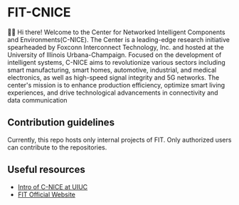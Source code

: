 # FIT-CNICE

🙋‍♀️ Hi there! Welcome to the Center for Networked Intelligent Components and Environments(C-NICE). The Center is a leading-edge research initiative spearheaded by Foxconn Interconnect Technology, Inc. and hosted at the University of Illinois Urbana-Champaign. Focused on the development of intelligent systems, C-NICE aims to revolutionize various sectors including smart manufacturing, smart homes, automotive, industrial, and medical electronics, as well as high-speed signal integrity and 5G networks. The center's mission is to enhance production efficiency, optimize smart living experiences, and drive technological advancements in connectivity and data communication

## Contribution guidelines

Currently, this repo hosts only internal projects of FIT. Only authorized users can contribute to the repositories.

## Useful resources

- [Intro of C-NICE at UIUC](https://cnice.csl.illinois.edu/)
- [FIT Official Website](https://www.fit-foxconn.com/mainssl/modules/MySpace/index.php?lang=en)
